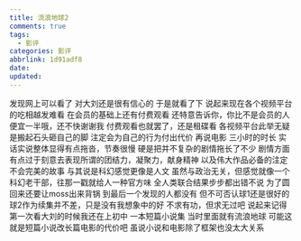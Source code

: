 ```yaml
---
title: 流浪地球2
comments: true
tags:
  - 影评
categories: 影评
abbrlink: 1d91adf8
date:
updated:
---
```

发现网上可以看了
对大刘还是很有信心的
于是就看了下<!--more-->
说起来现在各个视频平台的吃相越发难看
在会员的基础上还有付费观看
还特意告诉你，你比不是会员的人便宜一半哦，还不快谢谢我
付费观看也就罢了，还是租碟看
各视频平台此举无疑是搬起石头砸自己的脚
注定会为自己的行为付出代价
再说电影
三小时的时长
实话实说整体显得有点拖沓，节奏很慢
硬是把并不复杂的剧情拖长了不少
剧情方面有点过于刻意去表现所谓的团结力，凝聚力，献身精神
以及伟大作品必备的注定不会完美的故事
与其说是科幻感觉更像是人文
虽然与政治无关，但感觉就像一个科幻老干部，往那一戳就给人一种官方味
全人类联合结果步步都出错不说
为了圆回来还要让moss出来背锅
到最后一个发现的人都没有
但不可否认球1还是很好的
球2作为续集并不差，只是没有我想象中的好
不求有功，但求无过吧
说起来记得第一次看大刘的时候我还在上初中
一本短篇小说集
当时里面就有流浪地球
可能这就是短篇小说改长篇电影的代价吧
虽说小说和电影除了框架也没太大关系
